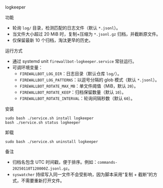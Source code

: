 logkeeper

功能
- 轮询 `log/` 目录，检测匹配的日志文件（默认 `*.jsonl`）。
- 当文件大小超过 20 MiB 时，复制+压缩为 `*.jsonl.gz` 归档，并截断原文件。
- 仅保留最新 10 个归档，淘汰更早的历史。

运行方式
- 通过 systemd unit `firewallbot-logkeeper.service` 常驻运行。
- 可调环境变量：
  - `FIREWALLBOT_LOG_DIR`：日志目录（默认仓库 `log/`）。
  - `FIREWALLBOT_LOG_PATTERNS`：以逗号分隔的 glob 模式（默认 `*.jsonl`）。
  - `FIREWALLBOT_ROTATE_MAX_MB`：单文件阈值（MiB，默认 `20`）。
  - `FIREWALLBOT_ROTATE_KEEP`：归档保留数量（默认 `10`）。
  - `FIREWALLBOT_ROTATE_INTERVAL`：轮询间隔秒数（默认 `60`）。

安装
```
sudo bash ./service.sh install logkeeper
bash ./service.sh status logkeeper
```

卸载
```
sudo bash ./service.sh uninstall logkeeper
```

备注
- 归档名包含 UTC 时间戳，便于排序。例如：`commands-20250110T120000Z.jsonl.gz`。
- `syswatcher` 持续写入同一文件不会受影响，因为脚本采用“复制 + 截断”的方式，不需要重新打开文件。
